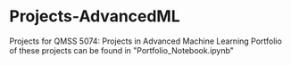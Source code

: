 # Projects-AdvancedML
Projects for QMSS 5074: Projects in Advanced Machine Learning
Portfolio of these projects can be found in "Portfolio_Notebook.ipynb"
